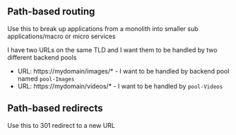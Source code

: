 ## Path-based routing

Use this to break up applications from a monolith into smaller sub applications/macro or micro services

I have two URLs on the same TLD and I want them to be handled by two different backend pools
- URL: https://mydomain/images/* - I want to be handled by backend pool named `pool-Images`
- URL: https://mydomain/videos/* - I want to be handled by `pool-Videos`

## Path-based redirects

Use this to 301 redirect to a new URL
